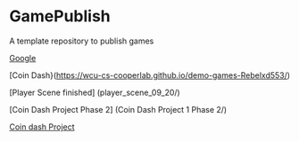 # GamePublish

A template repository to publish games

[Google](https://www.google.co.uk/)

[Coin Dash}(https://wcu-cs-cooperlab.github.io/demo-games-Rebelxd553/)

[Player Scene finished] (player_scene_09_20/)

[Coin Dash Project Phase 2] (Coin Dash Project 1 Phase 2/)

[Coin dash Project](Coin_Dash_Reupload_09_26/index.html)
